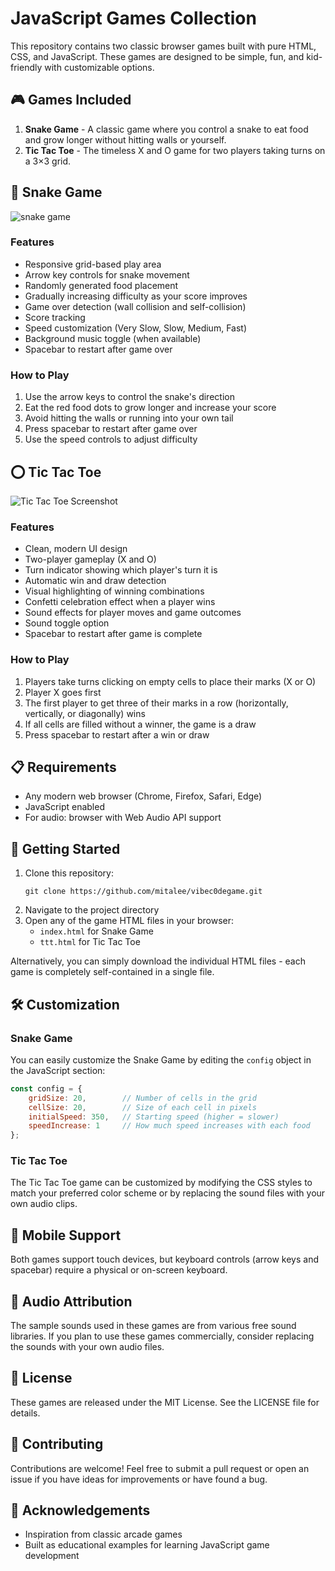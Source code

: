 # JavaScript Games Collection

This repository contains two classic browser games built with pure HTML, CSS, and JavaScript. These games are designed to be simple, fun, and kid-friendly with customizable options.

## 🎮 Games Included

1. **Snake Game** - A classic game where you control a snake to eat food and grow longer without hitting walls or yourself.
2. **Tic Tac Toe** - The timeless X and O game for two players taking turns on a 3×3 grid.

## 🐍 Snake Game

![snake game](image.png)

### Features

- Responsive grid-based play area
- Arrow key controls for snake movement
- Randomly generated food placement
- Gradually increasing difficulty as your score improves
- Game over detection (wall collision and self-collision)
- Score tracking
- Speed customization (Very Slow, Slow, Medium, Fast)
- Background music toggle (when available)
- Spacebar to restart after game over

### How to Play

1. Use the arrow keys to control the snake's direction
2. Eat the red food dots to grow longer and increase your score
3. Avoid hitting the walls or running into your own tail
4. Press spacebar to restart after game over
5. Use the speed controls to adjust difficulty

## ⭕ Tic Tac Toe

![Tic Tac Toe Screenshot](image-1.png)

### Features

- Clean, modern UI design
- Two-player gameplay (X and O)
- Turn indicator showing which player's turn it is
- Automatic win and draw detection
- Visual highlighting of winning combinations
- Confetti celebration effect when a player wins
- Sound effects for player moves and game outcomes
- Sound toggle option
- Spacebar to restart after game is complete

### How to Play

1. Players take turns clicking on empty cells to place their marks (X or O)
2. Player X goes first
3. The first player to get three of their marks in a row (horizontally, vertically, or diagonally) wins
4. If all cells are filled without a winner, the game is a draw
5. Press spacebar to restart after a win or draw

## 📋 Requirements

- Any modern web browser (Chrome, Firefox, Safari, Edge)
- JavaScript enabled
- For audio: browser with Web Audio API support

## 🚀 Getting Started

1. Clone this repository:
   ```
   git clone https://github.com/mitalee/vibec0degame.git
   ```
2. Navigate to the project directory
3. Open any of the game HTML files in your browser:
   - `index.html` for Snake Game
   - `ttt.html` for Tic Tac Toe

Alternatively, you can simply download the individual HTML files - each game is completely self-contained in a single file.

## 🛠️ Customization

### Snake Game

You can easily customize the Snake Game by editing the `config` object in the JavaScript section:

```javascript
const config = {
    gridSize: 20,        // Number of cells in the grid
    cellSize: 20,        // Size of each cell in pixels
    initialSpeed: 350,   // Starting speed (higher = slower)
    speedIncrease: 1     // How much speed increases with each food
};
```

### Tic Tac Toe

The Tic Tac Toe game can be customized by modifying the CSS styles to match your preferred color scheme or by replacing the sound files with your own audio clips.

## 📱 Mobile Support

Both games support touch devices, but keyboard controls (arrow keys and spacebar) require a physical or on-screen keyboard.

## 🎵 Audio Attribution

The sample sounds used in these games are from various free sound libraries. If you plan to use these games commercially, consider replacing the sounds with your own audio files.

## 📜 License

These games are released under the MIT License. See the LICENSE file for details.

## 🤝 Contributing

Contributions are welcome! Feel free to submit a pull request or open an issue if you have ideas for improvements or have found a bug.

## 🙏 Acknowledgements

- Inspiration from classic arcade games
- Built as educational examples for learning JavaScript game development
